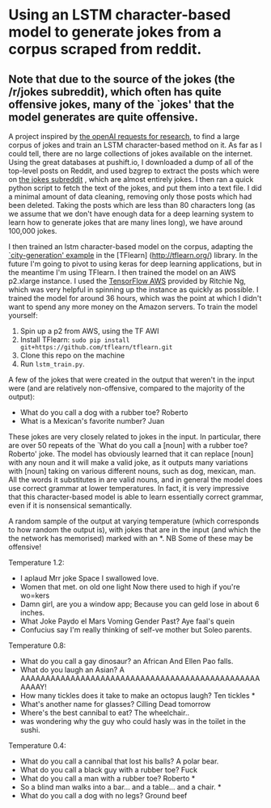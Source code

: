 # Using an LSTM character-based model to generate jokes from a corpus scraped from reddit.
## Note that due to the source of the jokes (the /r/jokes subreddit), which often has quite offensive jokes, many of the `jokes' that the model generates are quite offensive.

A project inspired by [the openAI requests for research](https://openai.com/requests-for-research/#funnybot), to find a large corpus of jokes and train an LSTM character-based method on it. As far as I could tell, there are no large collections of jokes available on the internet. Using the great databases at pushift.io, I downloaded a dump of all of the top-level posts on Reddit, and used bzgrep to extract the posts which were on [the jokes subreddit](www.reddit.com/r/jokes) , which are almost entirely jokes. I then ran a quick python script to fetch the text of the jokes, and put them into a text file. I did a minimal amount of data cleaning, removing only those posts which had been deleted. Taking the posts which are less than 80 characters long (as we assume that we don't have enough data for a deep learning system to learn how to generate jokes that are many lines long), we have around 100,000 jokes.

I then trained an lstm character-based model on the corpus, adapting the [`city-generation' example](https://github.com/tflearn/tflearn/blob/master/examples/nlp/lstm_generator_cityname.py) in the [TFlearn] (http://tflearn.org/) library. In the future I'm going to pivot to using keras for deep learning applications, but in the meantime I'm using TFlearn. 
I then trained the model on an AWS p2.xlarge instance. I used the [TensorFlow AWS](https://github.com/ritchieng/tensorflow-aws-ami) provided by Ritchie Ng, which was very helpful in spinning up the instance as quickly as possible. I trained the model for around 36 hours, which was the point at which I didn't want to spend any more money on the Amazon servers. To train the model yourself:

1. Spin up a p2 from AWS, using the TF AWI
2. Install TFlearn: `sudo pip install git+https://github.com/tflearn/tflearn.git`
3. Clone this repo on the machine
4. Run `lstm_train.py`.

A few of the jokes that were created in the output that weren't in the input were (and are relatively non-offensive, compared to the majority of the output):

* What do you call a dog with a rubber toe? Roberto
* What is a Mexican's favorite number? Juan

These jokes are very closely related to jokes in the input. In particular, there are over 50 repeats of the `What do you call a [noun] with a rubber toe? Roberto' joke. The model has obviously learned that it can replace [noun] with any noun and it will make a valid joke, as it outputs many variations with [noun] taking on various different nouns, such as dog, mexican, man. All the words it substitutes in are valid nouns, and in general the model does use correct grammar at lower temperatures. In fact, it is very impressive that this character-based model is able to learn essentially correct grammar, even if it is nonsensical semantically.

A random sample of the output at varying temperature (which corresponds to how random the output is), with jokes that are in the input (and which the the network has memorised) marked with an *.
NB Some of these may be offensive!

Temperature 1.2:
* I aplaud Mrr joke Space I swallowed love.
* Women that met.  on old one light Now there used to high if you're wo=kers
* Damn girl, are you a window app; Because you can geld lose in about 6 inches.
* What Joke Paydo el Mars Voming Gender Past? Aye faal's quein
* Confucius say I'm really thinking of self-ve mother but Soleo parents.

Temperature 0.8:
* What do you call a gay dinosaur? an African And Ellen Pao falls.
* What do you laugh an Asian? A AAAAAAAAAAAAAAAAAAAAAAAAAAAAAAAAAAAAAAAAAAAAAAAAAAAAY!
* How many tickles does it take to make an octopus laugh? Ten tickles * 
* What's another name for glasses? Cilling Dead tomorrow 
* Where's the best cannibal to eat? The wheelchair..
* was wondering why the guy who could hasly was in the toilet in the sushi.

Temperature 0.4:
* What do you call a cannibal that lost his balls? A polar bear.
* What do you call a black guy with a rubber toe? Fuck
* What do you call a man with a rubber toe? Roberto * 
* So a blind man walks into a bar... and a table... and a chair. *
* What do you call a dog with no legs? Ground beef

